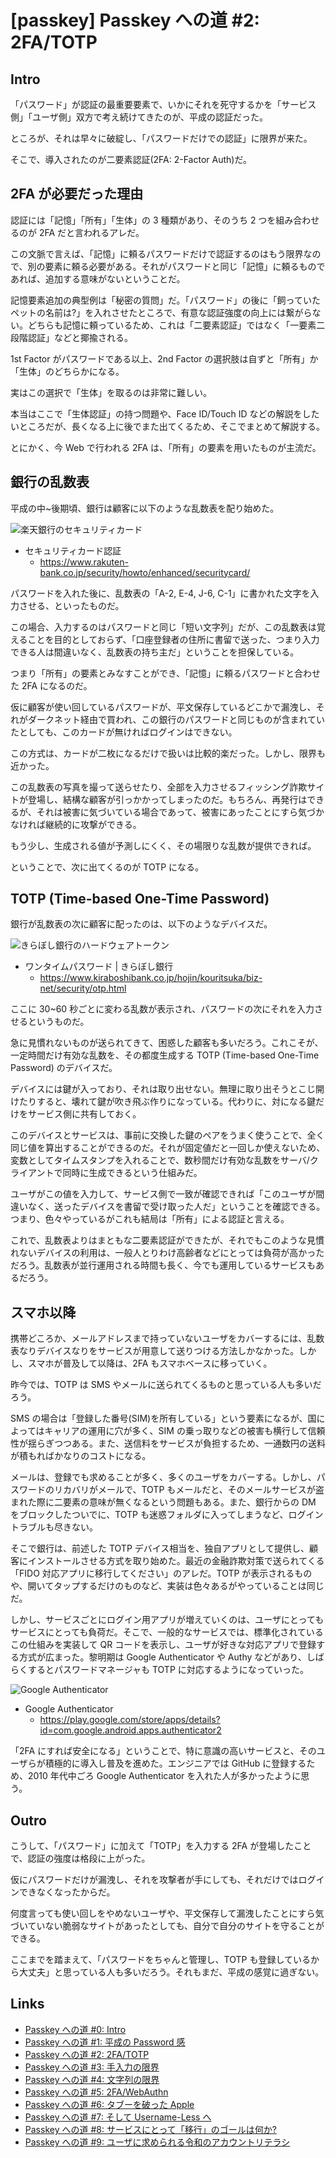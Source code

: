 # [passkey] Passkey への道 #2: 2FA/TOTP

## Intro

「パスワード」が認証の最重要要素で、いかにそれを死守するかを「サービス側」「ユーザ側」双方で考え続けてきたのが、平成の認証だった。

ところが、それは早々に破綻し、「パスワードだけでの認証」に限界が来た。

そこで、導入されたのが二要素認証(2FA: 2-Factor Auth)だ。


## 2FA が必要だった理由

認証には「記憶」「所有」「生体」の 3 種類があり、そのうち 2 つを組み合わせるのが 2FA だと言われるアレだ。

この文脈で言えば、「記憶」に頼るパスワードだけで認証するのはもう限界なので、別の要素に頼る必要がある。それがパスワードと同じ「記憶」に頼るものであれば、追加する意味がないということだ。

記憶要素追加の典型例は「秘密の質問」だ。「パスワード」の後に「飼っていたペットの名前は?」を入れさせたところで、有意な認証強度の向上には繋がらない。どちらも記憶に頼っているため、これは「二要素認証」ではなく「一要素二段階認証」などと揶揄される。

1st Factor がパスワードである以上、2nd Factor の選択肢は自ずと「所有」か「生体」のどちらかになる。

実はこの選択で「生体」を取るのは非常に難しい。

本当はここで「生体認証」の持つ問題や、Face ID/Touch ID などの解説をしたいところだが、長くなる上に後でまた出てくるため、そこでまとめて解説する。

とにかく、今 Web で行われる 2FA は、「所有」の要素を用いたものが主流だ。


## 銀行の乱数表

平成の中~後期頃、銀行は顧客に以下のような乱数表を配り始めた。

![楽天銀行のセキュリティカード](security-card.png#556x168)

- セキュリティカード認証
  - https://www.rakuten-bank.co.jp/security/howto/enhanced/securitycard/

パスワードを入れた後に、乱数表の「A-2, E-4, J-6, C-1」に書かれた文字を入力させる、といったものだ。

この場合、入力するのはパスワードと同じ「短い文字列」だが、この乱数表は覚えることを目的としておらず、「口座登録者の住所に書留で送った、つまり入力できる人は間違いなく、乱数表の持ち主だ」ということを担保している。

つまり「所有」の要素とみなすことができ、「記憶」に頼るパスワードと合わせた 2FA になるのだ。

仮に顧客が使い回しているパスワードが、平文保存しているどこかで漏洩し、それがダークネット経由で買われ、この銀行のパスワードと同じものが含まれていたとしても、このカードが無ければログインはできない。

この方式は、カードが二枚になるだけで扱いは比較的楽だった。しかし、限界も近かった。

この乱数表の写真を撮って送らせたり、全部を入力させるフィッシング詐欺サイトが登場し、結構な顧客が引っかかってしまったのだ。もちろん、再発行はできるが、それは被害に気づいている場合であって、被害にあったことにすら気づかなければ継続的に攻撃ができる。

もう少し、生成される値が予測しにくく、その場限りな乱数が提供できれば。

ということで、次に出てくるのが TOTP になる。


## TOTP (Time-based One-Time Password)

銀行が乱数表の次に顧客に配ったのは、以下のようなデバイスだ。

![きらぼし銀行のハードウェアトークン](hardware-token.png#450x248)

- ワンタイムパスワード | きらぼし銀行
  - https://www.kiraboshibank.co.jp/hojin/kouritsuka/biz-net/security/otp.html

ここに 30~60 秒ごとに変わる乱数が表示され、パスワードの次にそれを入力させるというものだ。

急に見慣れないものが送られてきて、困惑した顧客も多いだろう。これこそが、一定時間だけ有効な乱数を、その都度生成する TOTP (Time-based One-Time Password) のデバイスだ。

デバイスには鍵が入っており、それは取り出せない。無理に取り出そうとこじ開けたりすると、壊れて鍵が吹き飛ぶ作りになっている。代わりに、対になる鍵だけをサービス側に共有しておく。

このデバイスとサービスは、事前に交換した鍵のペアをうまく使うことで、全く同じ値を算出することができるのだ。それが固定値だと一回しか使えないため、変数としてタイムスタンプを入れることで、数秒間だけ有効な乱数をサーバ/クライアントで同時に生成できるという仕組みだ。

ユーザがこの値を入力して、サービス側で一致が確認できれば「このユーザが間違いなく、送ったデバイスを書留で受け取った人だ」ということを確認できる。つまり、色々やっているがこれも結局は「所有」による認証と言える。

これで、乱数表よりはまともな二要素認証ができたが、それでもこのような見慣れないデバイスの利用は、一般人とりわけ高齢者などにとっては負荷が高かっただろう。乱数表が並行運用される時間も長く、今でも運用しているサービスもあるだろう。


## スマホ以降

携帯どころか、メールアドレスまで持っていないユーザをカバーするには、乱数表なりデバイスなりをサービスが用意して送りつける方法しかなかった。しかし、スマホが普及して以降は、2FA もスマホベースに移っていく。

昨今では、TOTP は SMS やメールに送られてくるものと思っている人も多いだろう。

SMS の場合は「登録した番号(SIM)を所有している」という要素になるが、国によってはキャリアの運用に穴が多く、SIM の乗っ取りなどの被害も横行して信頼性が揺らぎつつある。また、送信料をサービスが負担するため、一通数円の送料が積もればかなりのコストになる。

メールは、登録でも求めることが多く、多くのユーザをカバーする。しかし、パスワードのリカバリがメールで、TOTP もメールだと、そのメールサービスが盗まれた際に二要素の意味が無くなるという問題もある。また、銀行からの DM をブロックしたついでに、TOTP も迷惑フォルダに入ってしまうなど、ログイントラブルも尽きない。

そこで銀行は、前述した TOTP デバイス相当を、独自アプリとして提供し、顧客にインストールさせる方式を取り始めた。最近の金融詐欺対策で送られてくる「FIDO 対応アプリに移行してください」のアレだ。TOTP が表示されるものや、開いてタップするだけのものなど、実装は色々あるがやっていることは同じだ。

しかし、サービスごとにログイン用アプリが増えていくのは、ユーザにとってもサービスにとっても負荷だ。そこで、一般的なサービスでは、標準化されているこの仕組みを実装して QR コードを表示し、ユーザが好きな対応アプリで登録する方式が広まった。黎明期は Google Authenticator や Authy などがあり、しばらくするとパスワードマネージャも TOTP に対応するようになっていった。

![Google Authenticator](google-authenticator.png#166x360)

- Google Authenticator
  - https://play.google.com/store/apps/details?id=com.google.android.apps.authenticator2

「2FA にすれば安全になる」ということで、特に意識の高いサービスと、そのユーザらが積極的に導入し普及を進めた。エンジニアでは GitHub に登録するため、2010 年代中ごろ Google Authenticator を入れた人が多かったように思う。


## Outro

こうして、「パスワード」に加えて「TOTP」を入力する 2FA が登場したことで、認証の強度は格段に上がった。

仮にパスワードだけが漏洩し、それを攻撃者が手にしても、それだけではログインできなくなったからだ。

何度言っても使い回しをやめないユーザや、平文保存して漏洩したことにすら気づいていない脆弱なサイトがあったとしても、自分で自分のサイトを守ることができる。

ここまでを踏まえて、「パスワードをちゃんと管理し、TOTP も登録しているから大丈夫」と思っている人も多いだろう。それもまだ、平成の感覚に過ぎない。


## Links

- [Passkey への道 #0: Intro](https://blog.jxck.io/entries/2025-07-07/load-to-passkey-0.html)
- [Passkey への道 #1: 平成の Password 感](https://blog.jxck.io/entries/2025-07-08/load-to-passkey-1.html)
- [Passkey への道 #2: 2FA/TOTP](https://blog.jxck.io/entries/2025-07-09/load-to-passkey-2.html)
- [Passkey への道 #3: 手入力の限界](https://blog.jxck.io/entries/2025-07-10/load-to-passkey-3.html)
- [Passkey への道 #4: 文字列の限界](https://blog.jxck.io/entries/2025-07-11/load-to-passkey-4.html)
- [Passkey への道 #5: 2FA/WebAuthn](https://blog.jxck.io/entries/2025-07-12/load-to-passkey-5.html)
- [Passkey への道 #6: タブーを破った Apple](https://blog.jxck.io/entries/2025-07-13/load-to-passkey-6.html)
- [Passkey への道 #7: そして Username-Less へ](https://blog.jxck.io/entries/2025-07-14/load-to-passkey-7.html)
- [Passkey への道 #8: サービスにとって「移行」のゴールは何か?](https://blog.jxck.io/entries/2025-07-15/load-to-passkey-8.html)
- [Passkey への道 #9: ユーザに求められる令和のアカウントリテラシ](https://blog.jxck.io/entries/2025-07-16/load-to-passkey-9.html)